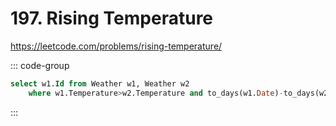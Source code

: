 # 197. Rising Temperature

https://leetcode.com/problems/rising-temperature/

::: code-group

```sql [SQL]
select w1.Id from Weather w1, Weather w2
	where w1.Temperature>w2.Temperature and to_days(w1.Date)-to_days(w2.Date)=1
```

:::
